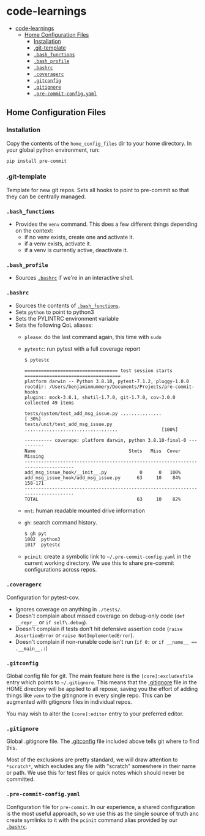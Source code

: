 # code-learnings

<!--TOC-->

- [code-learnings](#code-learnings)
  - [Home Configuration Files](#home-configuration-files)
    - [Installation](#installation)
    - [.git-template](#git-template)
    - [`.bash_functions`](#bash_functions)
    - [`.bash_profile`](#bash_profile)
    - [`.bashrc`](#bashrc)
    - [`.coveragerc`](#coveragerc)
    - [`.gitconfig`](#gitconfig)
    - [`.gitignore`](#gitignore)
    - [`.pre-commit-config.yaml`](#pre-commit-configyaml)

<!--TOC-->

## Home Configuration Files

### Installation

Copy the contents of the `home_config_files` dir to your home directory. In your global python environment, run:

```bash
pip install pre-commit
```

### .git-template

Template for new git repos. Sets all hooks to point to pre-commit so that they can be centrally managed.

### `.bash_functions`

- Provides the `venv` command. This does a few different things depending on the context:
  - if no venv exists, create one and activate it.
  - if a venv exists, activate it.
  - if a venv is currently active, deactivate it.

### `.bash_profile`

- Sources [`.bashrc`](#bashrc) if we're in an interactive shell.

### `.bashrc`

- Sources the contents of [`.bash_functions`](#bash_functions).
- Sets `python` to point to python3
- Sets the PYLINTRC environment variable
- Sets the following QoL aliases:
  - `please`: do the last command again, this time with `sudo`
  - `pytestc`: run pytest with a full coverage report

    ```text
    $ pytestc

    ================================== test session starts ===================================
    platform darwin -- Python 3.8.10, pytest-7.1.2, pluggy-1.0.0
    rootdir: /Users/benjaminmummery/Documents/Projects/pre-commit-hooks
    plugins: mock-3.8.1, shutil-1.7.0, git-1.7.0, cov-3.0.0
    collected 49 items  

    tests/system/test_add_msg_issue.py ...............                                 [ 30%]
    tests/unit/test_add_msg_issue.py ..................................                [100%]

    ---------- coverage: platform darwin, python 3.8.10-final-0 ----------
    Name                                  Stmts   Miss  Cover   Missing
    ---------------------------------------------------------------------------------
    add_msg_issue_hook/__init__.py            0      0   100%
    add_msg_issue_hook/add_msg_issue.py      63     10    84%   158-171
    ---------------------------------------------------------------------------------
    TOTAL                                    63     10    82%
    ```

  - `mnt`: human readable mounted drive information
  - `gh`: search command history.

    ```bash
    $ gh pyt
    1002  python3
    1017  pytestc
    ```
  - `pcinit`: create a symbolic link to `~/.pre-commit-config.yaml` in the current working directory. We use this to share pre-commit configurations across repos.

### `.coveragerc`

Configuration for pytest-cov.

- Ignores coverage on anything in `./tests/`.
- Doesn't complain about missed coverage on debug-only code (`def __repr__` or `if self\.debug`).
- Doesn't complain if tests don't hit defensive assertion code (`raise AssertionError` or `raise NotImplementedError`).
- Doesn't complain if non-runable code isn't run (`if 0:` or `if __name__ == .__main__.:`)

### `.gitconfig`

Global config file for git. The main feature here is the `[core]:excludesfile` entry which points to `~/.gitignore`. This means that the [.gitignore](#gitignore) file in the HOME directory will be applied to all repose, saving you the effort of adding things like `venv` to the gitingnore in every single repo. This can be augmented with gitignore files in individual repos.

You may wish to alter the `[core]:editor` entry to your preferred editor.

### `.gitignore`

Global .gitignore file. The [.gitconfig](#gitconfig) file included above tells git where to find this.

Most of the exclusions are pretty standard, we will draw attention to `*scratch*`, which excludes any file with "scratch" somewhere in their name or path. We use this for test files or quick notes which should never be committed.

### `.pre-commit-config.yaml`

Configuration file for `pre-commit`. In our experience, a shared configuration is the most useful approach, so we use this as the single source of truth anc create symlinks to it with the `pcinit` command alias provided by our [`.bashrc`](#bashrc).
